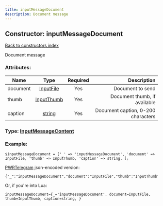 ```yaml
---
title: inputMessageDocument
description: Document message
---
```

## Constructor: inputMessageDocument  
[Back to constructors index](index.md)



Document message

### Attributes:

| Name     |    Type       | Required | Description |
|----------|:-------------:|:--------:|------------:|
|document|[InputFile](../types/InputFile.md) | Yes|Document to send|
|thumb|[InputThumb](../types/InputThumb.md) | Yes|Document thumb, if available|
|caption|[string](../types/string.md) | Yes|Document caption, 0-200 characters|



### Type: [InputMessageContent](../types/InputMessageContent.md)


### Example:

```
$inputMessageDocument = ['_' => 'inputMessageDocument', 'document' => InputFile, 'thumb' => InputThumb, 'caption' => string, ];
```  

[PWRTelegram](https://pwrtelegram.xyz) json-encoded version:

```
{"_":"inputMessageDocument","document":"InputFile","thumb":"InputThumb","caption":"string"}
```


Or, if you're into Lua:  


```
inputMessageDocument={_='inputMessageDocument', document=InputFile, thumb=InputThumb, caption=string, }

```


